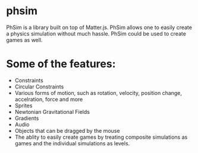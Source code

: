 # phsim
PhSim is a library built on top of Matter.js. PhSim allows one to easily create a physics simulation without much hassle.
PhSim could be used to create games as well.

# Some of the features:

<ul>
<li>Constraints</li>
<li>Circular Constraints</li>
<li>Various forms of motion, such as rotation, velocity, position change, accelration, force and more</li>
<li>Sprites</li>
<li>Newtonian Gravitational Fields</li>
<li>Gradients</li>
<li>Audio</li>
<li>Objects that can be dragged by the mouse</li>
<li>The ablity to easily create games by treating composite simulations as games and the individual simulations as levels.</li>
</ul>
